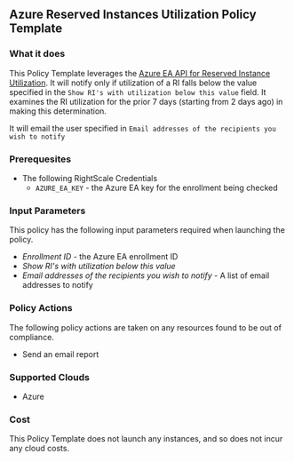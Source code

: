 ## Azure Reserved Instances Utilization Policy Template

### What it does

This Policy Template leverages the [Azure EA API for Reserved Instance Utilization](https://docs.microsoft.com/en-us/rest/api/billing/enterprise/billing-enterprise-api-reserved-instance-usage#request-for--reserved-instance-usage-summary). It will notify only if utilization of a RI falls below the value specified in the `Show RI's with utilization below this value` field. It examines the RI utilization for the prior 7 days (starting from 2 days ago) in making this determination.

It will email the user specified in `Email addresses of the recipients you wish to notify`

### Prerequesites

- The following RightScale Credentials
  - `AZURE_EA_KEY` - the Azure EA key for the enrollment being checked

### Input Parameters

This policy has the following input parameters required when launching the policy.

- *Enrollment ID* - the Azure EA enrollment ID
- *Show RI's with utilization below this value*
- *Email addresses of the recipients you wish to notify* - A list of email addresses to notify

### Policy Actions

The following policy actions are taken on any resources found to be out of compliance.

- Send an email report

### Supported Clouds

- Azure

### Cost

This Policy Template does not launch any instances, and so does not incur any cloud costs.
